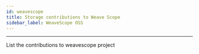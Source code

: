 ```yaml
---
id: weavescope
title: Storage contributions to Weave Scope
sidebar_label: WeaveScope OSS
---
```


------



List the contributions to weavescope project

